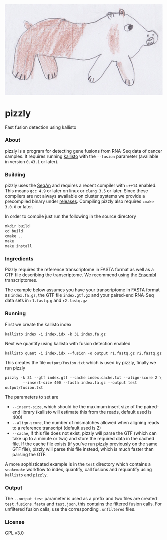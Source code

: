 ![pizzly](logo.jpg)

# pizzly 

Fast fusion detection using kallisto

### About

pizzly is a program for detecting gene fusions from RNA-Seq data of cancer samples. 
It requires running [kallisto](https://pachterlab.github.io/kallisto) with the `--fusion`
parameter (available in version `0.43.1` or later). 

### Building

pizzly uses the [SeqAn](http://www.seqan.de/) and requires a recent compiler with `c++14` enabled.
This means `gcc 4.9` or later on linux or `clang 3.5` or later. Since these compilers are not always
awailable on cluster systems we provide a precompiled binary under [releases](https://github.com/pmelsted/pizzly/releases). Compiling pizzly also
requires `cmake 3.0.0` or later.

In order to compile just run the following in the source directory
```
mkdir build
cd build
cmake ..
make
make install
```

### Ingredients

Pizzly requires the reference transcriptome in FASTA format as well as a GTF file describing the transcriptome.
We recommend using the [Ensembl](http://www.ensembl.org/index.html) transcriptomes.

The example below assumes you have your transcriptome in FASTA format as `index.fa.gz`, the GTF file `index.gtf.gz` 
and your paired-end RNA-Seq data sets in `r1.fastq.g` and `r2.fastq.gz`

### Running

First we create the kallisto index

```
kallisto index -i index.idx -k 31 index.fa.gz
```

Next we quantify using kallisto with fusion detection enabled

```
kallisto quant -i index.idx --fusion -o output r1.fastq.gz r2.fastq.gz
```

This creates the file `output/fusion.txt` which is used by pizzly, finally we run pizzly

```
pizzly -k 31 --gtf index.gtf --cache index.cache.txt --align-score 2 \
        --insert-size 400 --fasta index.fa.gz --output test output/fusion.txt
```

The parameters to set are 

* `--insert-size`, which should be the maximum insert size of the paired-end library (kallisto will estimate this from the reads, default used is 400)
* `--align-score`, the number of mismatches allowed when aligning reads to a reference transcript (default used is 2)
* `--cache`, if this file does not exist, pizzly will parse the GTF (which can take up to a minute or two) and store the required data in the cached file. If the cache file exists (if you've run pizzly previously on the same GTF file), pizzly will parse this file instead, which is much faster than parsing the GTF. 


A more sophisticated example is in the `test` directory which contains a `snakemake` workflow to index, quantify, call fusions and requantify using `kallisto` and `pizzly`.



### Output

The `--output test` parameter is used as a prefix and two files are created `test.fusions.fasta` and `test.json`, this contains the filtered fusion calls. For unfiltered fusion calls, use the corresponding `.unfiltered` files.


### License

GPL v3.0
